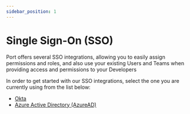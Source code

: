 ```yaml
---
sidebar_position: 1
---
```


# Single Sign-On (SSO)

Port offers several SSO integrations, allowing you to easily assign permissions and roles, and also use your existing Users and Teams when providing access and permissions to your Developers

In order to get started with our SSO integrations, select the one you are currently using from the list below:

- [Okta](./okta.md)
- [Azure Active Directory (AzureAD)](./azure-ad.md)